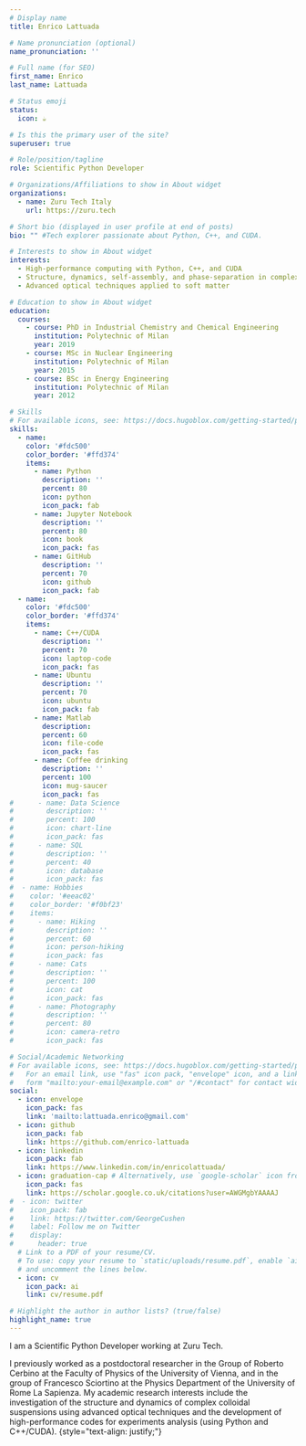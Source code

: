 ```yaml
---
# Display name
title: Enrico Lattuada

# Name pronunciation (optional)
name_pronunciation: ''

# Full name (for SEO)
first_name: Enrico
last_name: Lattuada

# Status emoji
status:
  icon: ☕️

# Is this the primary user of the site?
superuser: true

# Role/position/tagline
role: Scientific Python Developer

# Organizations/Affiliations to show in About widget
organizations:
  - name: Zuru Tech Italy
    url: https://zuru.tech

# Short bio (displayed in user profile at end of posts)
bio: "" #Tech explorer passionate about Python, C++, and CUDA.

# Interests to show in About widget
interests:
  - High-performance computing with Python, C++, and CUDA
  - Structure, dynamics, self-assembly, and phase-separation in complex fluids
  - Advanced optical techniques applied to soft matter

# Education to show in About widget
education:
  courses:
    - course: PhD in Industrial Chemistry and Chemical Engineering
      institution: Polytechnic of Milan
      year: 2019
    - course: MSc in Nuclear Engineering
      institution: Polytechnic of Milan
      year: 2015
    - course: BSc in Energy Engineering
      institution: Polytechnic of Milan
      year: 2012

# Skills
# For available icons, see: https://docs.hugoblox.com/getting-started/page-builder/#icons
skills:
  - name:
    color: '#fdc500'
    color_border: '#ffd374'
    items:
      - name: Python
        description: ''
        percent: 80
        icon: python
        icon_pack: fab
      - name: Jupyter Notebook
        description: ''
        percent: 80
        icon: book
        icon_pack: fas
      - name: GitHub
        description: ''
        percent: 70
        icon: github
        icon_pack: fab      
  - name:
    color: '#fdc500'
    color_border: '#ffd374'
    items:
      - name: C++/CUDA
        description: ''
        percent: 70
        icon: laptop-code
        icon_pack: fas
      - name: Ubuntu
        description: ''
        percent: 70
        icon: ubuntu
        icon_pack: fab
      - name: Matlab
        description:
        percent: 60
        icon: file-code
        icon_pack: fas
      - name: Coffee drinking
        description: ''
        percent: 100
        icon: mug-saucer
        icon_pack: fas 
#      - name: Data Science
#        description: ''
#        percent: 100
#        icon: chart-line
#        icon_pack: fas
#      - name: SQL
#        description: ''
#        percent: 40
#        icon: database
#        icon_pack: fas
#  - name: Hobbies
#    color: '#eeac02'
#    color_border: '#f0bf23'
#    items:
#      - name: Hiking
#        description: ''
#        percent: 60
#        icon: person-hiking
#        icon_pack: fas
#      - name: Cats
#        description: ''
#        percent: 100
#        icon: cat
#        icon_pack: fas
#      - name: Photography
#        description: ''
#        percent: 80
#        icon: camera-retro
#        icon_pack: fas

# Social/Academic Networking
# For available icons, see: https://docs.hugoblox.com/getting-started/page-builder/#icons
#   For an email link, use "fas" icon pack, "envelope" icon, and a link in the
#   form "mailto:your-email@example.com" or "/#contact" for contact widget.
social:
  - icon: envelope
    icon_pack: fas
    link: 'mailto:lattuada.enrico@gmail.com'
  - icon: github
    icon_pack: fab
    link: https://github.com/enrico-lattuada
  - icon: linkedin
    icon_pack: fab
    link: https://www.linkedin.com/in/enricolattuada/
  - icon: graduation-cap # Alternatively, use `google-scholar` icon from `ai` icon pack
    icon_pack: fas
    link: https://scholar.google.co.uk/citations?user=AWGMgbYAAAAJ
#  - icon: twitter
#    icon_pack: fab
#    link: https://twitter.com/GeorgeCushen
#    label: Follow me on Twitter
#    display:
#      header: true
  # Link to a PDF of your resume/CV.
  # To use: copy your resume to `static/uploads/resume.pdf`, enable `ai` icons in `params.yaml`,
  # and uncomment the lines below.
  - icon: cv
    icon_pack: ai
    link: cv/resume.pdf

# Highlight the author in author lists? (true/false)
highlight_name: true
---
```


I am a Scientific Python Developer working at Zuru Tech.

I previously worked as a postdoctoral researcher in the Group of Roberto Cerbino at the Faculty of Physics of the University of Vienna, and in the group of Francesco Sciortino at the Physics Department of the University of Rome La Sapienza.
My academic research interests include the investigation of the structure and dynamics of complex colloidal suspensions using advanced optical techniques and the development of high-performance codes for experiments analysis (using Python and C++/CUDA).
{style="text-align: justify;"}

